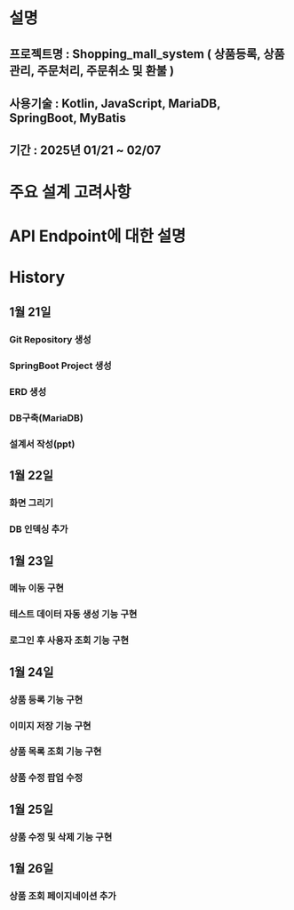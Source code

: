 # 설명
## 프로젝트명 : Shopping_mall_system ( 상품등록, 상품관리, 주문처리, 주문취소 및 환불 )
## 사용기술 : Kotlin, JavaScript, MariaDB, SpringBoot, MyBatis
## 기간 : 2025년 01/21 ~ 02/07

# 주요 설계 고려사항

# API Endpoint에 대한 설명

# History
## 1월 21일
### Git Repository 생성
### SpringBoot Project 생성
### ERD 생성
### DB구축(MariaDB)
### 설계서 작성(ppt)

## 1월 22일
### 화면 그리기
### DB 인덱싱 추가

## 1월 23일
### 메뉴 이동 구현
### 테스트 데이터 자동 생성 기능 구현
### 로그인 후 사용자 조회 기능 구현

## 1월 24일
### 상품 등록 기능 구현
### 이미지 저장 기능 구현
### 상품 목록 조회 기능 구현
### 상품 수정 팝업 수정

## 1월 25일
### 상품 수정 및 삭제 기능 구현

## 1월 26일
### 상품 조회 페이지네이션 추가